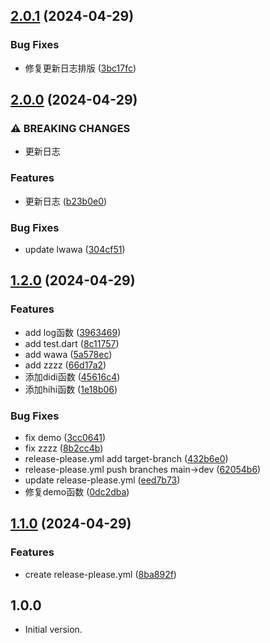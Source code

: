 ## [2.0.1](https://github.com/luoyi58624/luoyi_dart_test/compare/v2.0.0...v2.0.1) (2024-04-29)


### Bug Fixes

* 修复更新日志排版 ([3bc17fc](https://github.com/luoyi58624/luoyi_dart_test/commit/3bc17fcdaac28be13fe312ae49533cfa65e43421))

## [2.0.0](https://github.com/luoyi58624/luoyi_dart_test/compare/v1.2.0...v2.0.0) (2024-04-29)


### ⚠ BREAKING CHANGES

* 更新日志

### Features

* 更新日志 ([b23b0e0](https://github.com/luoyi58624/luoyi_dart_test/commit/b23b0e0d6a388fe4920d9ef4c3ae847af9c4e8ab))


### Bug Fixes

* update lwawa ([304cf51](https://github.com/luoyi58624/luoyi_dart_test/commit/304cf512228bf255b44346c4c4aff5f5cdef3b28))

## [1.2.0](https://github.com/luoyi58624/luoyi_dart_test/compare/v1.1.0...v1.2.0) (2024-04-29)


### Features

* add log函数 ([3963469](https://github.com/luoyi58624/luoyi_dart_test/commit/3963469d59b4eca5769c7eb7f77fcbf581d43cea))
* add test.dart ([8c11757](https://github.com/luoyi58624/luoyi_dart_test/commit/8c117578752f0b8ad05135b57e3b62587f4b6b97))
* add wawa ([5a578ec](https://github.com/luoyi58624/luoyi_dart_test/commit/5a578ec2da6beeae478bd576b3c6d702eabca770))
* add zzzz ([66d17a2](https://github.com/luoyi58624/luoyi_dart_test/commit/66d17a25301ab46392aca0130ee04d6907c5e652))
* 添加didi函数 ([45616c4](https://github.com/luoyi58624/luoyi_dart_test/commit/45616c42ec30800904a598c407baad34767896a3))
* 添加hihi函数 ([1e18b06](https://github.com/luoyi58624/luoyi_dart_test/commit/1e18b0633c63eaa261a88d6dc8a55d0ac82a1adf))


### Bug Fixes

* fix demo ([3cc0641](https://github.com/luoyi58624/luoyi_dart_test/commit/3cc0641f2958db7659b284cca26d270fc461012a))
* fix zzzz ([8b2cc4b](https://github.com/luoyi58624/luoyi_dart_test/commit/8b2cc4be5214721dbc777293d4929b7f66793bc7))
* release-please.yml add target-branch ([432b6e0](https://github.com/luoyi58624/luoyi_dart_test/commit/432b6e0794303619a2d83adc98d88c6f5f8c5033))
* release-please.yml push branches main-&gt;dev ([62054b6](https://github.com/luoyi58624/luoyi_dart_test/commit/62054b6e23827431fd450236203843b41b8ec9fb))
* update release-please.yml ([eed7b73](https://github.com/luoyi58624/luoyi_dart_test/commit/eed7b731a312ad57c7df14de1f2d0e4b068de406))
* 修复demo函数 ([0dc2dba](https://github.com/luoyi58624/luoyi_dart_test/commit/0dc2dba33b5c622ad9d17ac729190042f4d2226a))

## [1.1.0](https://github.com/luoyi58624/luoyi_dart_test/compare/v1.0.3...v1.1.0) (2024-04-29)


### Features

* create release-please.yml ([8ba892f](https://github.com/luoyi58624/luoyi_dart_test/commit/8ba892f4e287c6866ce3513d1f01c6afe08b4f85))

## 1.0.0

- Initial version.
